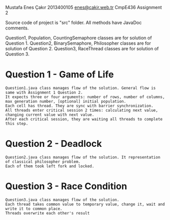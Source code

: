 Mustafa Enes Çakır
2013400105
enes@cakir.web.tr
CmpE436 Assignment 2

Source code of project is "src" folder. All methods have JavaDoc comments.

Question1, Population, CountingSemaphore classes are for solution of Question 1.
Question2, BinarySemaphore, Philosopher classes are for solution of Question 2.
Question3, RaceThread classes are for solution of Question 3.

# Question 1 - Game of Life
    Question1.java class manages flow of the solution. General flow is same with Assignment 1 Question 2.
    It expects three or four arguments: number of rows, number of columns, max generation number, [optional] initial population.
    Each cell has thread. They are sync with barrier synchronization.
    All threads enter critical session 2 times: calculating next value, changing current value with next value.
    After each critical session, they are waiting all threads to complete this step.

# Question 2 - Deadlock
    Question2.java class manages flow of the solution. It representation of classical philosopher problem.
    Each of them took left fork and locked.

# Question 3 - Race Condition
    Question3.java class manages flow of the solution.
    Each thread takes common value to temporary value, change it, wait and write it to common place.
    Threads overwrite each other's result
